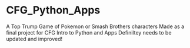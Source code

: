 # CFG_Python_Apps
A Top Trump Game of Pokemon or Smash Brothers characters
Made as a final project for CFG Intro to Python and Apps
Definiltey needs to be updated and improved!
